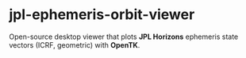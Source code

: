 # jpl-ephemeris-orbit-viewer
Open-source desktop viewer that plots **JPL Horizons** ephemeris state vectors (ICRF, geometric) with **OpenTK**.

